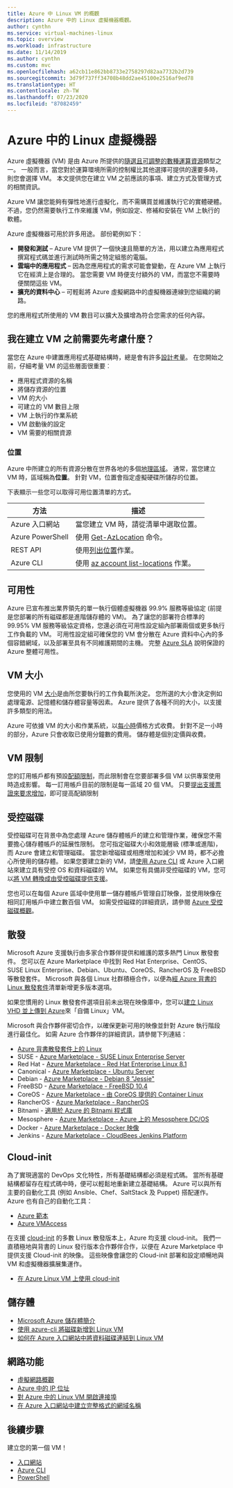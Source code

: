 ```yaml
---
title: Azure 中 Linux VM 的概觀
description: Azure 中的 Linux 虛擬機器概觀。
author: cynthn
ms.service: virtual-machines-linux
ms.topic: overview
ms.workload: infrastructure
ms.date: 11/14/2019
ms.author: cynthn
ms.custom: mvc
ms.openlocfilehash: a62cb11e862bb8733e2758297d82aa7732b2d739
ms.sourcegitcommit: 3d79f737ff34708b48dd2ae45100e2516af9ed78
ms.translationtype: HT
ms.contentlocale: zh-TW
ms.lasthandoff: 07/23/2020
ms.locfileid: "87082459"
---
```

# <a name="linux-virtual-machines-in-azure"></a>Azure 中的 Linux 虛擬機器

Azure 虛擬機器 (VM) 是由 Azure 所提供的[隨選且可調整的數種運算資源](/azure/architecture/guide/technology-choices/compute-decision-tree)類型之一。 一般而言，當您對於運算環境所需的控制權比其他選擇可提供的還要多時，則您會選擇 VM。 本文提供您在建立 VM 之前應該的事項、建立方式及管理方式的相關資訊。

Azure VM 讓您能夠有彈性地進行虛擬化，而不需購買並維護執行它的實體硬體。 不過，您仍然需要執行工作來維護 VM，例如設定、修補和安裝在 VM 上執行的軟體。

Azure 虛擬機器可用於許多用途。 部份範例如下：

* **開發和測試** – Azure VM 提供了一個快速且簡單的方法，用以建立為應用程式撰寫程式碼並進行測試時所需之特定組態的電腦。
* **雲端中的應用程式** – 因為您應用程式的需求可能會變動，在 Azure VM 上執行它在經濟上是合理的。 當您需要 VM 時便支付額外的 VM，而當您不需要時便關閉這些 VM。
* **擴充的資料中心** – 可輕鬆將 Azure 虛擬網路中的虛擬機器連線到您組織的網路。

您的應用程式所使用的 VM 數目可以擴大及擴增為符合您需求的任何內容。

## <a name="what-do-i-need-to-think-about-before-creating-a-vm"></a>我在建立 VM 之前需要先考慮什麼？
當您在 Azure 中建置應用程式基礎結構時，總是會有許多[設計考量](/azure/architecture/reference-architectures/n-tier/windows-vm)。 在您開始之前，仔細考量 VM 的這些層面很重要︰

* 應用程式資源的名稱
* 將儲存資源的位置
* VM 的大小
* 可建立的 VM 數目上限
* VM 上執行的作業系統
* VM 啟動後的設定
* VM 需要的相關資源

### <a name="locations"></a>位置
Azure 中所建立的所有資源分散在世界各地的多個[地理區域](https://azure.microsoft.com/regions/)。 通常，當您建立 VM 時，區域稱為**位置**。 針對 VM，位置會指定虛擬硬碟所儲存的位置。

下表顯示一些您可以取得可用位置清單的方式。

| 方法 | 描述 |
| --- | --- |
| Azure 入口網站 |當您建立 VM 時，請從清單中選取位置。 |
| Azure PowerShell |使用 [Get-AzLocation](/powershell/module/az.resources/get-azlocation) 命令。 |
| REST API |使用[列出位置](/rest/api/resources/subscriptions)作業。 |
| Azure CLI |使用 [az account list-locations](/cli/azure/account?view=azure-cli-latest) 作業。 |

## <a name="availability"></a>可用性
Azure 已宣布推出業界領先的單一執行個體虛擬機器 99.9% 服務等級協定 (前提是您部署的所有磁碟都是進階儲存體的 VM)。  為了讓您的部署符合標準的 99.95% VM 服務等級協定資格，您還必須在可用性設定組內部署兩個或更多執行工作負載的 VM。 可用性設定組可確保您的 VM 會分散在 Azure 資料中心內的多個容錯網域，以及部署至具有不同維護期間的主機。 完整 [Azure SLA](https://azure.microsoft.com/support/legal/sla/virtual-machines/) 說明保證的 Azure 整體可用性。

## <a name="vm-size"></a>VM 大小
您使用的 VM [大小](sizes.md?toc=%2fazure%2fvirtual-machines%2flinux%2ftoc.json)是由所您要執行的工作負載所決定。 您所選的大小會決定例如處理電源、記憶體和儲存體容量等因素。 Azure 提供了各種不同的大小，以支援許多類型的用法。

Azure 可依據 VM 的大小和作業系統，以[每小時](https://azure.microsoft.com/pricing/details/virtual-machines/linux/)價格方式收費。 針對不足一小時的部分，Azure 只會收取已使用分鐘數的費用。 儲存體是個別定價與收費。

## <a name="vm-limits"></a>VM 限制
您的訂用帳戶都有預設[配額限制](../../azure-resource-manager/management/azure-subscription-service-limits.md)，而此限制會在您要部署多個 VM 以供專案使用時造成影響。 每一訂用帳戶目前的限制是每一區域 20 個 VM。 只要[提出支援票證來要求增加](../../azure-portal/supportability/resource-manager-core-quotas-request.md)，即可提高配額限制

## <a name="managed-disks"></a>受控磁碟

受控磁碟可在背景中為您處理 Azure 儲存體帳戶的建立和管理作業，確保您不需要擔心儲存體帳戶的延展性限制。 您可指定磁碟大小和效能層級 (標準或進階)，而 Azure 會建立和管理磁碟。 當您新增磁碟或相應增加和減少 VM 時，都不必擔心所使用的儲存體。 如果您要建立新的 VM，請[使用 Azure CLI](quick-create-cli.md) 或 Azure 入口網站來建立具有受控 OS 和資料磁碟的 VM。 如果您有具備非受控磁碟的 VM，您可以[將 VM 轉換成由受控磁碟提供支援](convert-unmanaged-to-managed-disks.md)。

您也可以在每個 Azure 區域中使用單一儲存體帳戶管理自訂映像，並使用映像在相同訂用帳戶中建立數百個 VM。 如需受控磁碟的詳細資訊，請參閱 [Azure 受控磁碟概觀](../linux/managed-disks-overview.md)。

## <a name="distributions"></a>散發 
Microsoft Azure 支援執行由多家合作夥伴提供和維護的眾多熱門 Linux 散發套件。  您可以在 Azure Marketplace 中找到 Red Hat Enterprise、CentOS、SUSE Linux Enterprise、Debian、Ubuntu、CoreOS、RancherOS 及 FreeBSD 等散發套件。 Microsoft 與各個 Linux 社群積極合作，以便為[經 Azure 背書的 Linux 散發套件](endorsed-distros.md)清單新增更多版本選項。

如果您慣用的 Linux 散發套件選項目前未出現在映像庫中，您可以[建立 Linux VHD 並上傳到 Azure](create-upload-generic.md)來「自備 Linux」VM。

Microsoft 與合作夥伴密切合作，以確保更新可用的映像並針對 Azure 執行階段進行最佳化。  如需 Azure 合作夥伴的詳細資訊，請參閱下列連結：

* [Azure 背書散發套件上的 Linux](endorsed-distros.md)
* SUSE - [Azure Marketplace - SUSE Linux Enterprise Server](https://azuremarketplace.microsoft.com/marketplace/apps?search=suse%20sles&page=1)
* Red Hat - [Azure Marketplace - Red Hat Enterprise Linux 8.1](https://azuremarketplace.microsoft.com/marketplace/apps/RedHat.RedHatEnterpriseLinux81-ARM)
* Canonical - [Azure Marketplace - Ubuntu Server](https://azuremarketplace.microsoft.com/marketplace/apps/Canonical.UbuntuServer)
* Debian - [Azure Marketplace - Debian 8 "Jessie"](https://azuremarketplace.microsoft.com/marketplace/apps/credativ.debian)
* FreeBSD - [Azure Marketplace - FreeBSD 10.4](https://azuremarketplace.microsoft.com/marketplace/apps/Microsoft.FreeBSD104)
* CoreOS - [Azure Marketplace - 由 CoreOS 提供的 Container Linux](https://azuremarketplace.microsoft.com/marketplace/apps/CoreOS.CoreOS)
* RancherOS - [Azure Marketplace - RancherOS](https://azuremarketplace.microsoft.com/marketplace/apps/rancher.rancheros)
* Bitnami - [適用於 Azure 的 Bitnami 程式庫](https://azure.bitnami.com/)
* Mesosphere - [Azure Marketplace - Azure 上的 Mesosphere DC/OS](https://azure.microsoft.com/services/kubernetes-service/mesosphere/)
* Docker - [Azure Marketplace - Docker 映像](https://azuremarketplace.microsoft.com/marketplace/apps?search=docker&page=1&filters=virtual-machine-images)
* Jenkins - [Azure Marketplace - CloudBees Jenkins Platform](https://azuremarketplace.microsoft.com/en-us/marketplace/apps/cloudbees.cloudbees-core-contact)


## <a name="cloud-init"></a>Cloud-init 

為了實現適當的 DevOps 文化特性，所有基礎結構都必須是程式碼。  當所有基礎結構都留存在程式碼中時，便可以輕鬆地重新建立基礎結構。  Azure 可以與所有主要的自動化工具 (例如 Ansible、Chef、SaltStack 及 Puppet) 搭配運作。  Azure 也有自己的自動化工具：

* [Azure 範本](create-ssh-secured-vm-from-template.md)
* [Azure VMAccess](../extensions/vmaccess.md)

在支援 [cloud-init](https://cloud-init.io/) 的多數 Linux 散發版本上，Azure 均支援 cloud-init。  我們一直積極地與背書的 Linux 發行版本合作夥伴合作，以便在 Azure Marketplace 中提供支援 Cloud-init 的映像。 這些映像會讓您的 Cloud-init 部署和設定順暢地與 VM 和虛擬機器擴展集運作。

* [在 Azure Linux VM 上使用 cloud-init](using-cloud-init.md)

## <a name="storage"></a>儲存體
* [Microsoft Azure 儲存體簡介](../../storage/common/storage-introduction.md)
* [使用 azure-cli 將磁碟新增到 Linux VM](add-disk.md)
* [如何在 Azure 入口網站中將資料磁碟連結到 Linux VM](attach-disk-portal.md)

## <a name="networking"></a>網路功能
* [虛擬網路概觀](../../virtual-network/virtual-networks-overview.md)
* [Azure 中的 IP 位址](../../virtual-network/public-ip-addresses.md)
* [對 Azure 中的 Linux VM 開啟連接埠](nsg-quickstart.md)
* [在 Azure 入口網站中建立完整格式的網域名稱](portal-create-fqdn.md)


## <a name="next-steps"></a>後續步驟

建立您的第一個 VM！

- [入口網站](quick-create-portal.md)
- [Azure CLI](quick-create-cli.md)
- [PowerShell](quick-create-powershell.md)
